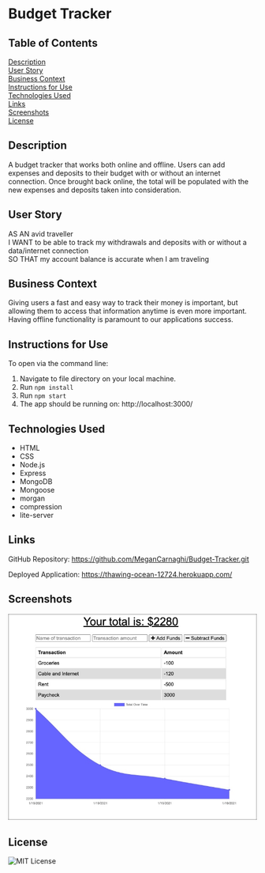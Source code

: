 # Budget Tracker

## Table of Contents

[Description](#description)  
[User Story](#user-story)  
[Business Context](#business-context)  
[Instructions for Use](#instructions-for-use)  
[Technologies Used](#technologies-used)  
[Links](#links)  
[Screenshots](#screenshots)  
[License](#license)

## Description

A budget tracker that works both online and offline. Users can add expenses and deposits to their budget with or without an internet connection. Once brought back online, the total will be populated with the new expenses and deposits taken into consideration.

## User Story

AS AN avid traveller  
I WANT to be able to track my withdrawals and deposits with or without a data/internet connection  
SO THAT my account balance is accurate when I am traveling

## Business Context

Giving users a fast and easy way to track their money is important, but allowing them to access that information anytime is even more important. Having offline functionality is paramount to our applications success.

## Instructions for Use

To open via the command line:

1. Navigate to file directory on your local machine.
2. Run `npm install`
3. Run `npm start`
4. The app should be running on: http://localhost:3000/

## Technologies Used

- HTML
- CSS
- Node.js
- Express
- MongoDB
- Mongoose
- morgan
- compression
- lite-server

## Links

GitHub Repository: https://github.com/MeganCarnaghi/Budget-Tracker.git

Deployed Application: https://thawing-ocean-12724.herokuapp.com/

## Screenshots

![Screenshot](public/assets/screenshot.jpg)

## License

![MIT License](https://img.shields.io/badge/License-MIT-green)
